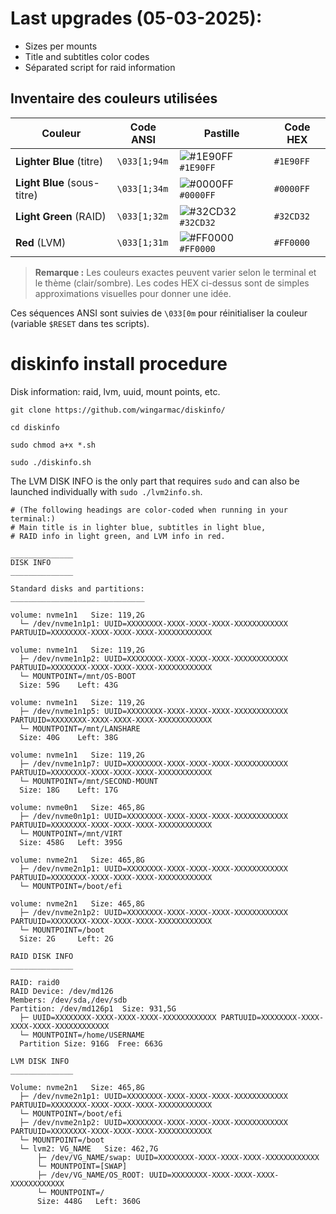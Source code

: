 # Last upgrades (05-03-2025):
- Sizes per mounts
- Title and subtitles color codes
- Séparated script for raid information

## Inventaire des couleurs utilisées

| Couleur        | Code ANSI     | Pastille                                                                                 | Code HEX    |
|----------------|---------------|-------------------------------------------------------------------------------------------|-------------|
| **Lighter Blue** (titre) | ``\033[1;94m`` | ![#1E90FF](https://placehold.co/15x15/1E90FF/1E90FF.png) `#1E90FF`  | `#1E90FF`   |
| **Light Blue** (sous-titre) | ``\033[1;34m`` | ![#0000FF](https://placehold.co/15x15/0000FF/0000FF.png) `#0000FF`   | `#0000FF`   |
| **Light Green** (RAID)     | ``\033[1;32m`` | ![#32CD32](https://placehold.co/15x15/32CD32/32CD32.png) `#32CD32`   | `#32CD32`   |
| **Red** (LVM)              | ``\033[1;31m`` | ![#FF0000](https://placehold.co/15x15/FF0000/FF0000.png) `#FF0000`   | `#FF0000`   |

> **Remarque :** Les couleurs exactes peuvent varier selon le terminal et le thème (clair/sombre). Les codes HEX ci-dessus sont de simples approximations visuelles pour donner une idée.  

Ces séquences ANSI sont suivies de ``\033[0m`` pour réinitialiser la couleur (variable `$RESET` dans tes scripts).



# diskinfo install procedure

Disk information: raid, lvm, uuid, mount points, etc.

`git clone https://github.com/wingarmac/diskinfo/`

`cd diskinfo`

`sudo chmod a+x *.sh`

`sudo ./diskinfo.sh`

The LVM DISK INFO is the only part that requires `sudo` and can also be launched individually with `sudo ./lvm2info.sh`.


```
# (The following headings are color-coded when running in your terminal:)
# Main title is in lighter blue, subtitles in light blue,
# RAID info in light green, and LVM info in red.

______________
DISK INFO
______________

Standard disks and partitions:
______________________________

volume: nvme1n1   Size: 119,2G
  └─ /dev/nvme1n1p1: UUID=XXXXXXXX-XXXX-XXXX-XXXX-XXXXXXXXXXXX PARTUUID=XXXXXXXX-XXXX-XXXX-XXXX-XXXXXXXXXXXX

volume: nvme1n1   Size: 119,2G
  ├─ /dev/nvme1n1p2: UUID=XXXXXXXX-XXXX-XXXX-XXXX-XXXXXXXXXXXX PARTUUID=XXXXXXXX-XXXX-XXXX-XXXX-XXXXXXXXXXXX
  └─ MOUNTPOINT=/mnt/OS-BOOT
  Size: 59G    Left: 43G

volume: nvme1n1   Size: 119,2G
  ├─ /dev/nvme1n1p5: UUID=XXXXXXXX-XXXX-XXXX-XXXX-XXXXXXXXXXXX PARTUUID=XXXXXXXX-XXXX-XXXX-XXXX-XXXXXXXXXXXX
  └─ MOUNTPOINT=/mnt/LANSHARE
  Size: 40G    Left: 38G

volume: nvme1n1   Size: 119,2G
  ├─ /dev/nvme1n1p7: UUID=XXXXXXXX-XXXX-XXXX-XXXX-XXXXXXXXXXXX PARTUUID=XXXXXXXX-XXXX-XXXX-XXXX-XXXXXXXXXXXX
  └─ MOUNTPOINT=/mnt/SECOND-MOUNT
  Size: 18G    Left: 17G

volume: nvme0n1   Size: 465,8G
  ├─ /dev/nvme0n1p1: UUID=XXXXXXXX-XXXX-XXXX-XXXX-XXXXXXXXXXXX PARTUUID=XXXXXXXX-XXXX-XXXX-XXXX-XXXXXXXXXXXX
  └─ MOUNTPOINT=/mnt/VIRT
  Size: 458G   Left: 395G

volume: nvme2n1   Size: 465,8G
  ├─ /dev/nvme2n1p1: UUID=XXXXXXXX-XXXX-XXXX-XXXX-XXXXXXXXXXXX PARTUUID=XXXXXXXX-XXXX-XXXX-XXXX-XXXXXXXXXXXX
  └─ MOUNTPOINT=/boot/efi

volume: nvme2n1   Size: 465,8G
  ├─ /dev/nvme2n1p2: UUID=XXXXXXXX-XXXX-XXXX-XXXX-XXXXXXXXXXXX PARTUUID=XXXXXXXX-XXXX-XXXX-XXXX-XXXXXXXXXXXX
  └─ MOUNTPOINT=/boot
  Size: 2G     Left: 2G

RAID DISK INFO
______________

RAID: raid0
RAID Device: /dev/md126
Members: /dev/sda,/dev/sdb
Partition: /dev/md126p1  Size: 931,5G
  ├─ UUID=XXXXXXXX-XXXX-XXXX-XXXX-XXXXXXXXXXXX PARTUUID=XXXXXXXX-XXXX-XXXX-XXXX-XXXXXXXXXXXX
  └─ MOUNTPOINT=/home/USERNAME
  Partition Size: 916G  Free: 663G

LVM DISK INFO
______________

Volume: nvme2n1   Size: 465,8G
  ├─ /dev/nvme2n1p1: UUID=XXXXXXXX-XXXX-XXXX-XXXX-XXXXXXXXXXXX PARTUUID=XXXXXXXX-XXXX-XXXX-XXXX-XXXXXXXXXXXX
  └─ MOUNTPOINT=/boot/efi
  ├─ /dev/nvme2n1p2: UUID=XXXXXXXX-XXXX-XXXX-XXXX-XXXXXXXXXXXX PARTUUID=XXXXXXXX-XXXX-XXXX-XXXX-XXXXXXXXXXXX
  └─ MOUNTPOINT=/boot
  └─ lvm2: VG_NAME   Size: 462,7G
      ├─ /dev/VG_NAME/swap: UUID=XXXXXXXX-XXXX-XXXX-XXXX-XXXXXXXXXXXX
      └─ MOUNTPOINT=[SWAP]
      ├─ /dev/VG_NAME/OS_ROOT: UUID=XXXXXXXX-XXXX-XXXX-XXXX-XXXXXXXXXXXX
      └─ MOUNTPOINT=/
      Size: 448G   Left: 360G

